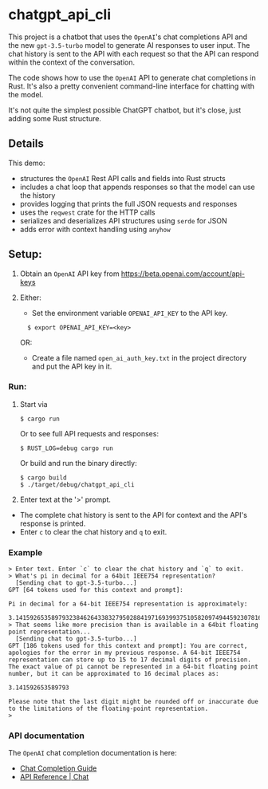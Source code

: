 # chatgpt_api_cli

This project is a chatbot that uses the `OpenAI`'s chat completions API and the new
`gpt-3.5-turbo` model to generate AI responses to user input. The chat history is sent to the API
with each request so that the API can respond within the context of the conversation.

The code shows how to use the `OpenAI` API to generate chat completions in Rust.
It's also a pretty convenient command-line interface for chatting with the model.

It's not quite the simplest possible ChatGPT chatbot, but it's close, just adding some Rust structure.

## Details

This demo:

- structures the `OpenAI` Rest API calls and fields into Rust structs
- includes a chat loop that appends responses so that the model can use the history
- provides logging that prints the full JSON requests and responses
- uses the `reqwest` crate for the HTTP calls
- serializes and deserializes API structures using `serde` for JSON
- adds error with context handling using `anyhow`

## Setup:

1. Obtain an `OpenAI` API key from https://beta.openai.com/account/api-keys
2. Either:

   - Set the environment variable `OPENAI_API_KEY` to the API key.

   ```shell
     $ export OPENAI_API_KEY=<key>
   ```

   OR:

   - Create a file named `open_ai_auth_key.txt` in the project directory and put the API key in it.

### Run:

1. Start via

   ```shell
   $ cargo run
   ```

   Or to see full API requests and responses:

   ```shell
   $ RUST_LOG=debug cargo run
   ```

   Or build and run the binary directly:

   ```shell
   $ cargo build
   $ ./target/debug/chatgpt_api_cli

   ```

2. Enter text at the '>' prompt.

- The complete chat history is sent to the API for context and the API's response is printed.
- Enter `c` to clear the chat history and `q` to exit.

### Example

```shell
> Enter text. Enter `c` to clear the chat history and `q` to exit.
> What's pi in decimal for a 64bit IEEE754 representation?
  [Sending chat to gpt-3.5-turbo...]
GPT [64 tokens used for this context and prompt]:

Pi in decimal for a 64-bit IEEE754 representation is approximately:

3.1415926535897932384626433832795028841971693993751058209749445923078164062
> That seems like more precision than is available in a 64bit floating point representation...
  [Sending chat to gpt-3.5-turbo...]
GPT [186 tokens used for this context and prompt]: You are correct, apologies for the error in my previous response. A 64-bit IEEE754 representation can store up to 15 to 17 decimal digits of precision. The exact value of pi cannot be represented in a 64-bit floating point number, but it can be approximated to 16 decimal places as:

3.141592653589793

Please note that the last digit might be rounded off or inaccurate due to the limitations of the floating-point representation.
>
```

### API documentation

The `OpenAI` chat completion documentation is here:

- [Chat Completion Guide](https://platform.openai.com/docs/guides/chat)
- [API Reference | Chat](https://platform.openai.com/docs/api-reference/chat)
